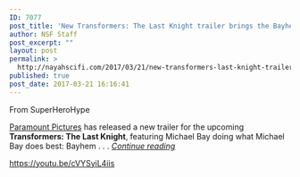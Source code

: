 ```yaml
---
ID: 7077
post_title: 'New Transformers: The Last Knight trailer brings the Bayhem'
author: NSF Staff
post_excerpt: ""
layout: post
permalink: >
  http://nayahscifi.com/2017/03/21/new-transformers-last-knight-trailer-brings-bayhem/
published: true
post_date: 2017-03-21 16:16:41
---
```

From SuperHeroHype

<a href="http://www.paramount.com/" target="_blank">Paramount Pictures</a> has released a new trailer for the upcoming <strong>Transformers: The Last Knight</strong>, featuring Michael Bay doing what Michael Bay does best: Bayhem . . . <a href="http://www.superherohype.com/news/393141-new-transformers-the-last-knight-trailer-brings-the-bayhem#/slide/1"><em>Continue reading</em></a>

https://youtu.be/cVYSyiL4iis